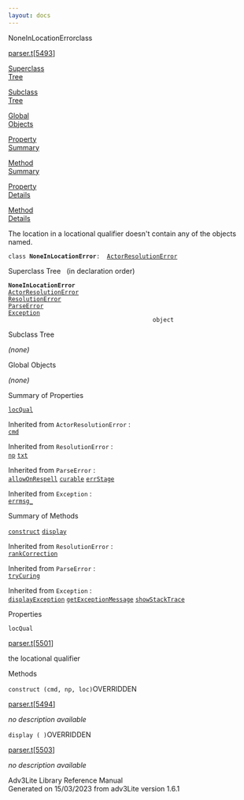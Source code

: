 ```yaml
---
layout: docs
---
```

<span class="title">NoneInLocationError</span><span class="type">class</span>

[parser.t](../file/parser.t.html)\[[5493](../source/parser.t.html#5493)\]

[Superclass  
Tree](#_SuperClassTree_)

[Subclass  
Tree](#_SubClassTree_)

[Global  
Objects](#_ObjectSummary_)

[Property  
Summary](#_PropSummary_)

[Method  
Summary](#_MethodSummary_)

[Property  
Details](#_Properties_)

[Method  
Details](#_Methods_)



The location in a locational qualifier doesn't contain any of the
objects named.

`class `**`NoneInLocationError`**` :   `[`ActorResolutionError`](../object/ActorResolutionError.html)



<span id="_SuperClassTree_"></span>



<span class="hdln">Superclass Tree</span>   (in declaration order)



**`NoneInLocationError`**  
[`ActorResolutionError`](../object/ActorResolutionError.html)  
[`ResolutionError`](../object/ResolutionError.html)  
[`ParseError`](../object/ParseError.html)  
[`Exception`](../object/Exception.html)  
`                                         object`  
<span id="_SubClassTree_"></span>



<span class="hdln">Subclass Tree</span>  



*(none)* <span id="_ObjectSummary_"></span>



<span class="hdln">Global Objects</span>  



*(none)* <span id="_PropSummary_"></span>



<span class="hdln">Summary of Properties</span>  



[`locQual`](#locQual)

Inherited from `ActorResolutionError` :  
[`cmd`](../object/ActorResolutionError.html#cmd)

Inherited from `ResolutionError` :  
[`np`](../object/ResolutionError.html#np) [`txt`](../object/ResolutionError.html#txt)

Inherited from `ParseError` :  
[`allowOnRespell`](../object/ParseError.html#allowOnRespell) [`curable`](../object/ParseError.html#curable) [`errStage`](../object/ParseError.html#errStage)

Inherited from `Exception` :  
[`errmsg_`](../object/Exception.html#errmsg_)

<span id="_MethodSummary_"></span>



<span class="hdln">Summary of Methods</span>  



[`construct`](#construct) [`display`](#display)



Inherited from `ResolutionError` :  
[`rankCorrection`](../object/ResolutionError.html#rankCorrection)

Inherited from `ParseError` :  
[`tryCuring`](../object/ParseError.html#tryCuring)

Inherited from `Exception` :  
[`displayException`](../object/Exception.html#displayException) [`getExceptionMessage`](../object/Exception.html#getExceptionMessage) [`showStackTrace`](../object/Exception.html#showStackTrace)

<span id="_Properties_"></span>



<span class="hdln">Properties</span>  



<span id="locQual"></span>

`locQual`

[parser.t](../file/parser.t.html)\[[5501](../source/parser.t.html#5501)\]



the locational qualifier



<span id="_Methods_"></span>



<span class="hdln">Methods</span>  



<span id="construct"></span>

`construct (cmd, np, loc)`<span class="rem">OVERRIDDEN</span>

[parser.t](../file/parser.t.html)\[[5494](../source/parser.t.html#5494)\]



*no description available*



<span id="display"></span>

`display ( )`<span class="rem">OVERRIDDEN</span>

[parser.t](../file/parser.t.html)\[[5503](../source/parser.t.html#5503)\]



*no description available*





Adv3Lite Library Reference Manual  
Generated on 15/03/2023 from adv3Lite version 1.6.1


